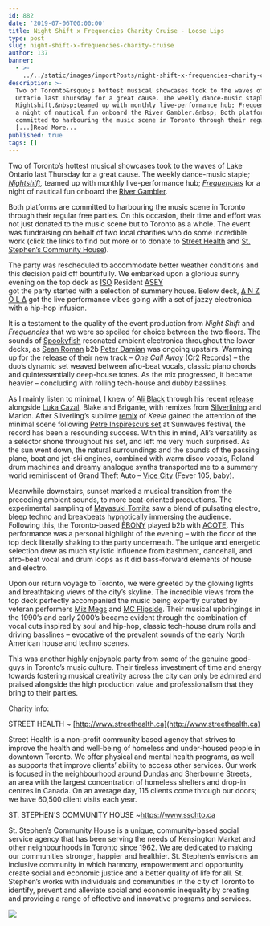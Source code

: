 ```yaml
---
id: 882
date: '2019-07-06T00:00:00'
title: Night Shift x Frequencies Charity Cruise - Loose Lips
type: post
slug: night-shift-x-frequencies-charity-cruise
author: 137
banner:
  - >-
    ../../static/images/importPosts/night-shift-x-frequencies-charity-cruise/image882.jpeg
description: >-
  Two of Toronto&rsquo;s hottest musical showcases took to the waves of Lake
  Ontario last Thursday for a great cause. The weekly dance-music staple;
  Nightshift,&nbsp;teamed up with monthly live-performance hub; Frequencies for
  a night of nautical fun onboard the River Gambler.&nbsp; Both platforms are
  committed to harbouring the music scene in Toronto through their regular free
  [...]Read More...
published: true
tags: []
---
```

Two of Toronto’s hottest musical showcases took to the waves of Lake Ontario last Thursday for a great cause. The weekly dance-music staple; [_Nightshift_](https://www.facebook.com/NightShiftToronto/)_,_ teamed up with monthly live-performance hub; [_Frequencies_](https://www.facebook.com/frequencies.to/) for a night of nautical fun onboard the [River Gambler](https://www.facebook.com/rivergamblertoronto/). 

Both platforms are committed to harbouring the music scene in Toronto through their regular free parties. On this occasion, their time and effort was not just donated to the music scene but to Toronto as a whole. The event was fundraising on behalf of two local charities who do some incredible work (click the links to find out more or to donate to [Street Health](http://www.streethealth.ca/donate%2523.XRZsRpNKhPM) and [St. Stephen’s Community House](https://www.sschto.ca/Ways-to-Give/Donate)). 

The party was rescheduled to accommodate better weather conditions and this decision paid off bountifully. We embarked upon a glorious sunny evening on the top deck as [ISO](https://www.isoradio.to/) Resident [ASEY](https://soundcloud.com/whoisasey/tracks)  
got the party started with a selection of summery house. Below deck, [∆ N Z O L ∆](https://www.facebook.com/anzolaloops/) got the live performance vibes going with a set of jazzy electronica with a hip-hop infusion. 

It is a testament to the quality of the event production from _Night Shift_ and _Frequencies_ that we were so spoiled for choice between the two floors. The sounds of [Spookyfish](https://www.facebook.com/Sp00kyFish/) resonated ambient electronica throughout the lower decks, as [Sean Roman](https://www.facebook.com/sromanmusic/) b2b [Peter Damian](https://www.facebook.com/peterdamianmusic/) was ongoing upstairs. Warming up for the release of their new track – _One Call Away_ (Cr2 Records) – the duo’s dynamic set weaved between afro-beat vocals, classic piano chords and quintessentially deep-house tones. As the mix progressed, it became heavier – concluding with rolling tech-house and dubby basslines. 

As I mainly listen to minimal, I knew of [Ali Black](https://www.beatport.com/artist/ali-black/347597) through his recent [release](https://www.deejay.de/Various_Artists_Keele_Mulva_EP_SD008_Vinyl__353308) alongside [Luka Cazal](https://www.facebook.com/luca.cazal.music/), Blake and Brigante, with remixes from [Silverlining](https://www.facebook.com/silverlining.dubs/) and Marlon. After Silverling’s sublime [remix](https://trommelmusic.com/music/premiere-a2-luca-cazal-ali-black-keele-silverlining-remix-sd008/) of _Keele_ gained the attention of the minimal scene following [Petre Inspirescu’s set](https://www.facebook.com/silverlining.dubs/videos/1262841263882312/?v=1262841263882312) at Sunwaves festival, the record has been a resounding success. With this in mind, Ali’s versatility as a selector shone throughout his set, and left me very much surprised. As the sun went down, the natural surroundings and the sounds of the passing plane, boat and jet-ski engines, combined with warm disco vocals, Roland drum machines and dreamy analogue synths transported me to a summery world reminiscent of Grand Theft Auto – [Vice City](https://www.discogs.com/Various-Grand-Theft-Auto-Vice-City-OST-Volume-6-Fever-105/release/1779142) (Fever 105, baby). 

Meanwhile downstairs, sunset marked a musical transition from the preceding ambient sounds, to more beat-oriented productions. The experimental sampling of [Mayasuki Tomita](https://masayukitomita.bandcamp.com/) saw a blend of pulsating electro, bleep techno and breakbeats hypnotically immersing the audience. Following this, the Toronto-based [ÈBONY](https://www.facebook.com/darknhard/) played b2b with [ACOTE](https://www.facebook.com/AcoteSound/). This performance was a personal highlight of the evening – with the floor of the top deck literally shaking to the party underneath. The unique and energetic selection drew as much stylistic influence from bashment, dancehall, and afro-beat vocal and drum loops as it did bass-forward elements of house and electro. 

Upon our return voyage to Toronto, we were greeted by the glowing lights and breathtaking views of the city’s skyline. The incredible views from the top deck perfectly accompanied the music being expertly curated by veteran performers [Miz Megs](https://www.facebook.com/djmizmegs/) and [MC Flipside](https://www.facebook.com/mcflipside/). Their musical upbringings in the 1990’s and early 2000’s became evident through the combination of vocal cuts inspired by soul and hip-hop, classic tech-house drum rolls and driving basslines – evocative of the prevalent sounds of the early North American house and techno scenes. 

This was another highly enjoyable party from some of the genuine good-guys in Toronto’s music culture. Their tireless investment of time and energy towards fostering musical creativity across the city can only be admired and praised alongside the high production value and professionalism that they bring to their parties. 

Charity info:

STREET HEALTH ~ [http://www.streethealth.ca](http://www.streethealth.ca)

Street Health is a non-profit community based agency that strives to improve the health and well-being of homeless and under-housed people in downtown Toronto. We offer physical and mental health programs, as well as supports that improve clients’ ability to access other services. Our work is focused in the neighbourhood around Dundas and Sherbourne Streets, an area with the largest concentration of homeless shelters and drop-in centres in Canada. On an average day, 115 clients come through our doors; we have 60,500 client visits each year.

ST. STEPHEN'S COMMUNITY HOUSE ~https://www.sschto.ca

St. Stephen’s Community House is a unique, community-based social service agency that has been serving the needs of Kensington Market and other neighbourhoods in Toronto since 1962. We are dedicated to making our communities stronger, happier and healthier. St. Stephen’s envisions an inclusive community in which harmony, empowerment and opportunity create social and economic justice and a better quality of life for all. St. Stephen’s works with individuals and communities in the city of Toronto to identify, prevent and alleviate social and economic inequality by creating and providing a range of effective and innovative programs and services.

![](/wp-content/uploads/live/img/wysiwyg/5d1e7f860af51.jpg)